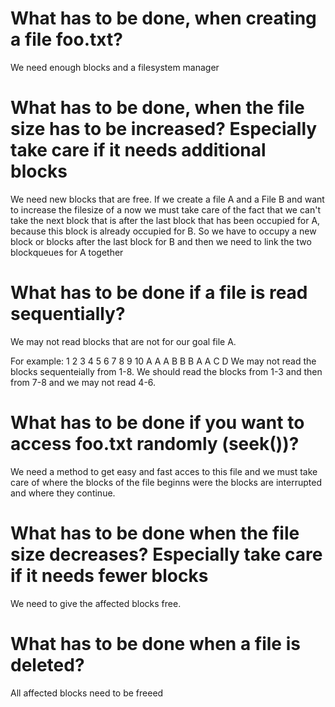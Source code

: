 # What has to be done, when creating a file foo.txt?
We need enough blocks and a filesystem manager

# What has to be done, when the file size has to be increased? Especially take care if it needs additional blocks
We need new blocks that are free. If we create a file A and a File B and want to increase the filesize of a now we must take care of the fact that we can't take the next block that is after the last block that has been occupied for A, because this block is already occupied for B. So we have to occupy a new block or blocks after the last block for B and then we need to link the two blockqueues for A together

# What has to be done if a file is read sequentially?
We may not read blocks that are not for our goal file A. 

For example: 1 2 3 4 5 6 7 8 9 10 
             A A A B B B A A C D
We may not read the blocks sequenteially from 1-8. We should read the blocks from 1-3 and then from 7-8 and we may not read 4-6.

# What has to be done if you want to access foo.txt randomly (seek())?
We need a method to get easy and fast acces to this file and we must take care of where the blocks of the file beginns were the blocks are interrupted and where they continue.

# What has to be done when the file size decreases? Especially take care if it needs fewer blocks
We need to give the affected blocks free.

# What has to be done when a file is deleted?
All affected blocks need to be freeed 

